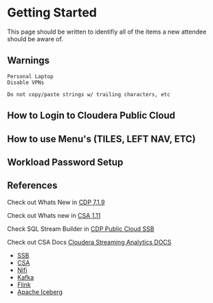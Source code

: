 # Getting Started 

This page should be written to identifiy all of the items a new attendee should be aware of.

## Warnings
	Personal Laptop
	Disable VPNs

	Do not copy/paste strings w/ trailing characters, etc


## How to Login to Cloudera Public Cloud

## How to use Menu's (TILES, LEFT NAV, ETC)

## Workload Password Setup


## References

Check out Whats New in [CDP 7.1.9](https://docs.cloudera.com/cdp-private-cloud-base/7.1.9/runtime-release-notes/topics/rt-pvc-whats-new.html) 

Check out Whats new in [CSA 1.11](https://docs.cloudera.com/csa/1.11.0/release-notes/topics/csa-what-new.html)

Check SQL Stream Builder in [CDP Public Cloud SSB](https://docs.cloudera.com/csa/1.11.0/ssb-overview/topics/csa-ssb-key-features.html)

Check out CSA Docs [Cloudera Streaming Analytics DOCS](https://docs.cloudera.com/csa/1.11.0/index.html)

 * [SSB](https://docs.cloudera.com/csa/1.11.0/ssb-overview/topics/csa-ssb-intro.html) 
 * [CSA](https://docs.cloudera.com/csa/1.11.0/index.html) 
 * [Nifi](https://nifi.apache.org)
 * [Kafka](https://kafka.apache.org)
 * [Flink](https://flink.apache.org/) 
 * [Apache Iceberg](https://iceberg.apache.org/)